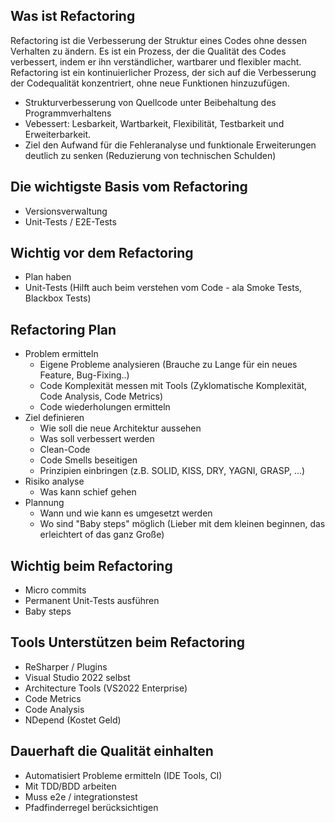 ## Was ist Refactoring

Refactoring ist die Verbesserung der Struktur eines Codes ohne dessen Verhalten zu ändern. Es ist ein Prozess, der die Qualität des Codes verbessert, indem er ihn verständlicher, wartbarer und flexibler macht. Refactoring ist ein kontinuierlicher Prozess, der sich auf die Verbesserung der Codequalität konzentriert, ohne neue Funktionen hinzuzufügen.

- Strukturverbesserung von Quellcode unter Beibehaltung des Programmverhaltens
- Vebessert: Lesbarkeit, Wartbarkeit, Flexibilität, Testbarkeit und Erweiterbarkeit.
- Ziel den Aufwand für die Fehleranalyse und funktionale Erweiterungen deutlich zu senken (Reduzierung von technischen Schulden)

## Die wichtigste Basis vom Refactoring
- Versionsverwaltung
- Unit-Tests / E2E-Tests

## Wichtig vor dem Refactoring
- Plan haben
- Unit-Tests (Hilft auch beim verstehen vom Code - ala Smoke Tests, Blackbox Tests)

## Refactoring Plan
- Problem ermitteln
    - Eigene Probleme analysieren (Brauche zu Lange für ein neues Feature, Bug-Fixing..)
    - Code Komplexität messen mit Tools (Zyklomatische Komplexität, Code Analysis, Code Metrics)
    - Code wiederholungen ermitteln
- Ziel definieren
    - Wie soll die neue Architektur aussehen
    - Was soll verbessert werden
    - Clean-Code
    - Code Smells beseitigen
    - Prinzipien einbringen (z.B. SOLID, KISS, DRY, YAGNI, GRASP, ...)
- Risiko analyse
    - Was kann schief gehen
- Plannung
    - Wann und wie kann es umgesetzt werden
    - Wo sind "Baby steps" möglich
   (Lieber mit dem kleinen beginnen, das erleichtert of das ganz Große)

## Wichtig beim Refactoring
- Micro commits
- Permanent Unit-Tests ausführen
- Baby steps

## Tools Unterstützen beim Refactoring
- ReSharper / Plugins
- Visual Studio 2022 selbst
- Architecture Tools (VS2022 Enterprise)
- Code Metrics
- Code Analysis
- NDepend (Kostet Geld)

## Dauerhaft die Qualität einhalten
- Automatisiert Probleme ermitteln (IDE Tools, CI)
- Mit TDD/BDD arbeiten
- Muss e2e / integrationstest
- Pfadfinderregel berücksichtigen